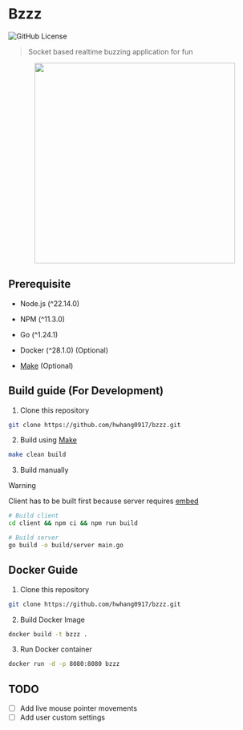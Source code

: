 # Bzzz

![GitHub License](https://img.shields.io/github/license/hwhang0917/bzzz?style=flat)

> Socket based realtime buzzing application for fun

<div align="center">
    <img src="./assets/demo.gif" width="400">
</div>


## Prerequisite

- Node.js (^22.14.0)
- NPM (^11.3.0)
- Go (^1.24.1)
- Docker (^28.1.0) (Optional)

- [Make](https://www.gnu.org/software/make/) (Optional)

## Build guide (For Development)

1. Clone this repository

```sh
git clone https://github.com/hwhang0917/bzzz.git
```

2. Build using [Make](https://www.gnu.org/software/make/)

```sh
make clean build
```

3. Build manually

> [!WARNING]
> Client has to be built first because server requires [embed](https://pkg.go.dev/embed)

```sh
# Build client
cd client && npm ci && npm run build

# Build server
go build -o build/server main.go
```

## Docker Guide

1. Clone this repository

```sh
git clone https://github.com/hwhang0917/bzzz.git
```

2. Build Docker Image

```sh
docker build -t bzzz .
```

3. Run Docker container

```sh
docker run -d -p 8080:8080 bzzz
```

## TODO

- [ ] Add live mouse pointer movements
- [ ] Add user custom settings
